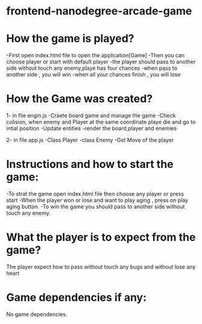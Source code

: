 frontend-nanodegree-arcade-game
===============================    
# How the game is played?

-First open index.html file to open the application[Game]
-Then you can choose player or start with default player
-the player should pass to another side without touch any enemy,playe has four chances
-when pass to another side , you will win
-when all your chances finish , you will lose


# How the Game was created?
1- in file engin.js 
    -Craete board game and manage the game
    -Check colision, when enemy and Player at the same coordinate playe die and go to intial position
    -Update entities
    -render the board,player and enemies
    
2- in file app.js
    -Class Player
    -class Enemy
    -Get Move of the player


# Instructions and how to start the game:
-To strat the game open index.html file then choose any player or press start
-When the player won or lose and want to play aging , press on play aging button.
-To win the game you should pass to another side without touch any enemy.

# What the player is to expect from the game?
The player expect how to pass without touch any bugs and without lose any heart 

# Game dependencies if any:
 No game dependencies.
 
 
